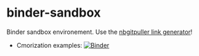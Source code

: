 # binder-sandbox

Binder sandbox environement. Use the [nbgitpuller link generator](https://jupyterhub.github.io/nbgitpuller/link?tab=binder&repo=https://github.com/WCRP-CORDEX/binder-sandbox&branch=main)!

* Cmorization examples: [![Binder](http://mybinder.org/badge_logo.svg)](https://mybinder.org/v2/gh/WCRP-CORDEX/binder-sandbox/main?urlpath=git-pull%3Frepo%3Dhttps%253A%252F%252Fgithub.com%252FWCRP-CORDEX%252Fcordex-cmip6-cmor-tables%26urlpath%3Dlab%252Ftree%252Fcordex-cmip6-cmor-tables%252Fexamples%252Fcmor-examples.ipynb%26branch%3Dmain)
